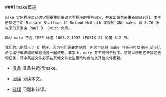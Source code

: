 
###1 make概述

	make 实用程序自动确定需要重新编译大型程序的哪些部分，并发出命令来重新编译它们。本手册描述了由 Richard Stallman 和 Roland McGrath 实现的 GNU make。自 3.76 版以来的开发由 Paul D. Smith 负责。

	GNU make 符合 IEEE 标准 1003.2-1992 (POSIX.2) 的第 6.2 节。

	我们的示例展示了 C 程序，因为它们是最常见的，但您可以将 make 与任何可以使用 shell 命令运行编译器的编程语言一起使用。事实上，make 并不局限于程序。您可以使用它来描述任何任务，其中某些文件必须在其他文件发生更改时自动从其他文件更新。

- [准备](Preparing.md) 准备并运行make。

- [阅读](1-1.md) 阅读本文。

- [错误](1-2.md) 问题和错误。